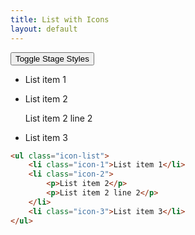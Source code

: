 ```yaml
---
title: List with Icons
layout: default
---
```


<div class="stage">
    <button type="button" class="stage-toggle">Toggle Stage Styles</button>
    <ul class="icon-list">
        <li class="icon-1">List item 1</li>
        <li class="icon-2">
            <p>List item 2</p>
            <p>List item 2 line 2</p>
        </li>
        <li class="icon-3">List item 3</li>
    </ul>
</div>

```html
<ul class="icon-list">
    <li class="icon-1">List item 1</li>
    <li class="icon-2">
        <p>List item 2</p>
        <p>List item 2 line 2</p>
    </li>
    <li class="icon-3">List item 3</li>
</ul>
```